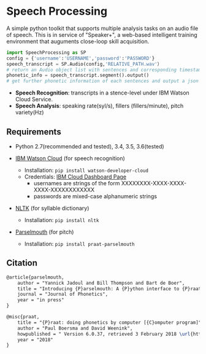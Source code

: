 # Speech Processing

 A simple python toolkit that supports multiple analysis tasks on an audio file of speech. This is in service of "Speaker+", a web-based intelligent training environment that auguments close-loop skill acquisition.

```python
import SpeechProcessing as SP
config = {'username':'USERNAME','password':'PASSWORD'}
speech_transcript = SP.Audio(config,'RELATIVE_PATH.wav'）
# return an Audio object list with sentences and corresponding timestamps
phonetic_info = speech_transcript.segment().output()
# get further phonetic information of each sentences and output a json file as shown in 'test_transcript.json'
```

- **Speech Recognition**: transcripts in a stence-level under IBM Watson Cloud Service. 
- **Speech Analysis**: speaking rate(syl/s), fillers (fillers/minute), pitch variety(Hz)

## Requirements

- Python 2.7(recommended and tested), 3.4, 3.5, 3.6(tested)
- [IBM Watson Cloud](https://www.ibm.com/watson/developercloud/speech-to-text/api/v1/python.html?python#introduction) (for speech recognition)
  - Installation: `pip install watson-developer-cloud`
  - Credentials: [IBM Cloud Dashboard Page](https://console.bluemix.net/dashboard/apps?category=watson)
    - usernames are strings of the form XXXXXXXX-XXXX-XXXX-XXXX-XXXXXXXXXXXX
    - passwords are mixed-case alphanumeric strings
- [NLTK](https://www.nltk.org/) (for syllable dictionary)
  - Installation: `pip install nltk`
- [Parselmouth](http://parselmouth.readthedocs.io/en/latest/installation.html) (for pitch)

  - Installation: `pip install praat-parselmouth `

## Citation

```tex
@article{parselmouth,
    author = "Yannick Jadoul and Bill Thompson and Bart de Boer",
    title = "Introducing {P}arselmouth: A {P}ython interface to {P}raat",
    journal = "Journal of Phonetics",
    year = "in press"
}

@misc{praat,
    title = "{P}raat: doing phonetics by computer [{C}omputer program]",
    author = "Paul Boersma and David Weenink",
    howpublished = " Version 6.0.37, retrieved 3 February 2018 \url{http://www.praat.org/}",
    year = "2018"
}
```
